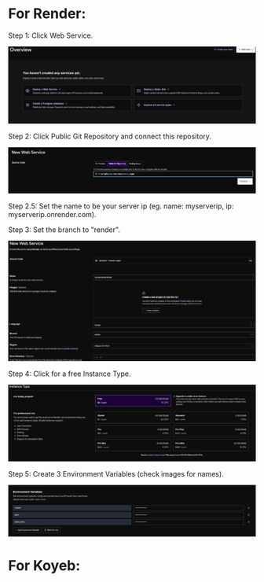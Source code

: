 <h1> For Render: </h1>

<p> Step 1: Click Web Service.</p>
<img src="./imgs/step1.png">
<p> Step 2: Click Public Git Repository and connect this repository.</p>
<img src="./imgs/step2.png">
<p> Step 2.5: Set the name to be your server ip (eg. name: myserverip, ip: myserverip.onrender.com).</p>
<p> Step 3: Set the branch to "render".</p>
<img src="./imgs/step3.png">
<p> Step 4: Click for a free Instance Type.</p>
<img src="./imgs/step4.png">
<p> Step 5: Create 3 Environment Variables (check images for names).</p>
<img src="./imgs/step5.png">

<h1> For Koyeb: </h1>